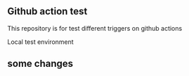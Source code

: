 ## Github action test
This repository is for test different triggers on github actions

Local test environment


## some changes
